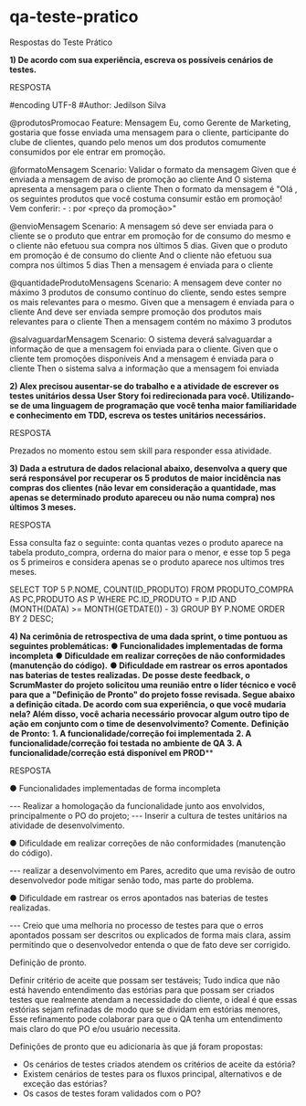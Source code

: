 # qa-teste-pratico

Respostas do Teste Prático

**1) De acordo com sua experiência, escreva os possíveis cenários de
testes.**

RESPOSTA

#encoding UTF-8
#Author: Jedilson Silva

@produtosPromocao
Feature: Mensagem
            Eu, como Gerente de Marketing, gostaria que fosse enviada uma mensagem
            para o cliente, participante do clube de clientes, quando pelo menos um
            dos produtos comumente consumidos por ele entrar em promoção.

@formatoMensagem
Scenario: Validar o formato da mensagem
            Given que é enviada a mensagem de aviso de promoção ao cliente
            And O sistema apresenta a mensagem para o cliente
            Then o formato da mensagem é "Olá <nome do cliente>, os seguintes produtos que você costuma consumir estão em promoção! Vem conferir: - <Nome do produto>: <De> por <preço da promoção>"

@envioMensagem
Scenario: A mensagem só deve ser enviada para o cliente se o produto que entrar
          em promoção for de consumo do mesmo e o cliente não efetuou sua
          compra nos últimos 5 dias.
            Given que o produto em promoção é de consumo do cliente
            And o cliente não efetuou sua compra nos últimos 5 dias
            Then a mensagem é enviada para o cliente

@quantidadeProdutoMensagens
Scenario: A mensagem deve conter no máximo 3 produtos de consumo contínuo do
          cliente, sendo estes sempre os mais relevantes para o mesmo.
            Given que a mensagem é enviada para o cliente
            And deve ser enviada sempre promoção dos produtos mais relevantes para o cliente
            Then a mensagem contém no máximo 3 produtos

@salvaguardarMensagem
Scenario: O sistema deverá salvaguardar a informação de que a mensagem foi enviada para o cliente.
            Given que o cliente tem promoções disponíveis
            And a mensagem é enviada para o cliente
            Then o sistema salva a informação que a mensagem foi enviada
            

**2) Alex precisou ausentar-se do trabalho e a atividade de escrever os
testes unitários dessa User Story foi redirecionada para você.
Utilizando-se de uma linguagem de programação que você tenha
maior familiaridade e conhecimento em TDD, escreva os testes
unitários necessários.**

RESPOSTA

Prezados no momento estou sem skill para responder essa atividade. 

**3) Dada a estrutura de dados relacional abaixo, desenvolva a query que
será responsável por recuperar os 5 produtos de maior incidência
nas compras dos clientes (não levar em consideração a quantidade,
mas apenas se determinado produto apareceu ou não numa
compra) nos últimos 3 meses.**

RESPOSTA

Essa consulta faz o seguinte: conta quantas vezes o produto aparece na tabela produto_compra, orderna do maior para o menor, e esse top 5 pega os 5 primeiros e considera apenas se o produto aparece nos ultimos tres meses. 

SELECT TOP 5 P.NOME, COUNT(ID_PRODUTO) FROM PRODUTO_COMPRA AS PC,PRODUTO AS P
WHERE PC.ID_PRODUTO = P.ID AND (MONTH(DATA) >= MONTH(GETDATE()) - 3)
GROUP BY P.NOME ORDER BY 2 DESC;


**4) Na cerimônia de retrospectiva de uma dada sprint, o time pontuou
as seguintes problemáticas:**
**● Funcionalidades implementadas de forma incompleta**
**● Dificuldade em realizar correções de não conformidades (manutenção do código).**
**● Dificuldade em rastrear os erros apontados nas baterias de testes realizadas.**
**De posse deste feedback, o ScrumMaster do projeto solicitou uma reunião
entre o líder técnico e você para que a "Definição de Pronto" do projeto
fosse revisada. Segue abaixo a definição citada. De acordo com sua
experiência, o que você mudaria nela? Além disso, você acharia necessário
provocar algum outro tipo de ação em conjunto com o time de
desenvolvimento? Comente.**
**Definição de Pronto:**
**1. A funcionalidade/correção foi implementada**
**2. A funcionalidade/correção foi testada no ambiente de QA
3. A funcionalidade/correção está disponível em PROD****

RESPOSTA

● Funcionalidades implementadas de forma incompleta

--- Realizar a homologação da funcionalidade junto aos envolvidos, principalmente o PO do projeto;
--- Inserir a cultura de testes unitários na atividade de desenvolvimento.

● Dificuldade em realizar correções de não conformidades (manutenção do código).

--- realizar a desenvolvimento em Pares, acredito que uma revisão de outro desenvolvedor pode mitigar senão todo, mas parte do problema.

● Dificuldade em rastrear os erros apontados nas baterias de testes realizadas.

--- Creio que uma melhoria no processo de testes para que o erros apontados possam ser descritos ou explicados de forma mais clara, assim permitindo que o desenvolvedor entenda o que de fato deve ser corrigido.

Definição de pronto.

Definir critério de aceite que possam ser testáveis;
Tudo indica que não está havendo entendimento das estórias para que possam ser criados testes que realmente atendam a necessidade do cliente, o ideal é que essas estórias sejam refinadas de modo que se dividam em estórias menores, Esse refinamento pode colaborar para que o QA tenha um entendimento mais claro do que PO e/ou usuário necessita.

Definições de pronto que eu adicionaria às que já foram propostas:

- Os cenários de testes criados atendem os critérios de aceite da estória?
- Existem cenários de testes para os fluxos principal, alternativos e de exceção das estórias?
- Os casos de testes foram validados com o PO?

